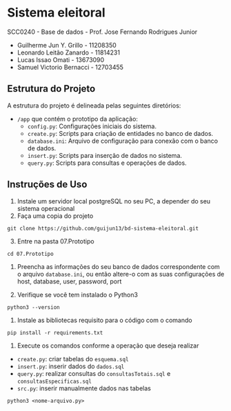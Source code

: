 # Sistema eleitoral

SCC0240 - Base de dados - Prof. Jose Fernando Rodrigues Junior
- Guilherme Jun Y. Grillo - 11208350
- Leonardo Leitão Zanardo - 11814231
- Lucas Issao Omati - 13673090
- Samuel Victorio Bernacci - 12703455

## Estrutura do Projeto

A estrutura do projeto é delineada pelas seguintes diretórios:

- `/app` que contém o prototipo da aplicação:
  - `config.py`: Configurações iniciais do sistema.
  - `create.py`: Scripts para criação de entidades no banco de dados.
  - `database.ini`: Arquivo de configuração para conexão com o banco de dados.
  - `insert.py`: Scripts para inserção de dados no sistema.
  - `query.py`: Scripts para consultas e operações de dados.

## Instruções de Uso

1. Instale um servidor local postgreSQL no seu PC, a depender do seu sistema operacional
2. Faça uma copia do projeto
```
git clone https://github.com/guijun13/bd-sistema-eleitoral.git
```

3. Entre na pasta 07.Prototipo
```
cd 07.Prototipo
```

1. Preencha as informações do seu banco de dados correspondente com o arquivo `database.ini`, ou então altere-o com as suas configurações de host, database, user, password, port

2. Verifique se você tem instalado o Python3
```
python3 --version
```

1. Instale as bibliotecas requisito para o código com o comando
```
pip install -r requirements.txt
```

1. Execute os comandos conforme a operação que deseja realizar
  - `create.py`: criar tabelas do `esquema.sql`
  - `insert.py`: inserir dados do `dados.sql`
  - `query.py`: realizar consultas do `consultasTotais.sql` e `consultasEspecificas.sql`
  - `src.py`: inserir manualmente dados nas tabelas
```
python3 <nome-arquivo.py>
```